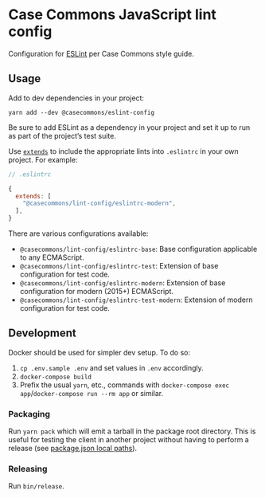 # Case Commons JavaScript lint config

Configuration for [ESLint](http://eslint.org/) per Case Commons style guide.

## Usage

Add to dev dependencies in your project:

```
yarn add --dev @casecommons/eslint-config
```

Be sure to add ESLint as a dependency in your project and set it up to run as part of the project’s test suite.

Use [`extends`](http://eslint.org/docs/user-guide/configuring#using-a-shareable-configuration-package) to include the appropriate lints into `.eslintrc` in your own project. For example:

```javascript
// .eslintrc

{
  extends: [
    "@casecommons/lint-config/eslintrc-modern",
  ],
}
```

There are various configurations available:

- `@casecommons/lint-config/eslintrc-base`: Base configuration applicable to any ECMAScript.
- `@casecommons/lint-config/eslintrc-test`: Extension of base configuration for test code.
- `@casecommons/lint-config/eslintrc-modern`: Extension of base configuration for modern (2015+) ECMAScript.
- `@casecommons/lint-config/eslintrc-test-modern`: Extension of modern configuration for test code.

## Development

Docker should be used for simpler dev setup. To do so:

1. `cp .env.sample .env` and set values in `.env` accordingly.
2. `docker-compose build`
3. Prefix the usual `yarn`, etc., commands with `docker-compose exec app`/`docker-compose run --rm app` or similar.

### Packaging

Run `yarn pack` which will emit a tarball in the package root directory. This is useful for testing the client in another project without having to perform a release (see [package.json local paths](https://docs.npmjs.com/files/package.json#local-paths)).

### Releasing

Run `bin/release`.
